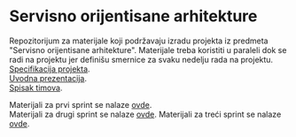 # Servisno orijentisane arhitekture

Repozitorijum za materijale koji podržavaju izradu projekta iz predmeta "Servisno orijentisane arhitekture". Materijale treba koristiti u paraleli dok se radi na projektu jer definišu smernice za svaku nedelju rada na projektu.  
<a href='https://docs.google.com/document/d/1S25LongXcWjNz4SIsnHw2aSvQPwRmKYo5iXhV8sSUAs/edit'>Specifikacija projekta</a>.  
<a href='https://docs.google.com/presentation/d/1UZya8ywAeOozDKeEDMFS3IOJMcELQUzK/edit?rtpof=true&sd=true'>Uvodna prezentacija</a>.  
<a href='https://docs.google.com/spreadsheets/d/1IaycFUKvHsfi4cF8KV3DRMlh1QAr0VFRNddiYw0kuZs/edit#gid=0'>Spisak timova</a>.    

Materijali za prvi sprint se nalaze <a href='https://github.com/lukaDoric/SOA/blob/main/S1/s1readme.md'>ovde</a>.  
Materijali za drugi sprint se nalaze <a href='https://github.com/lukaDoric/SOA/blob/main/S2/s2readme.md'>ovde</a>.
Materijali za treći sprint se nalaze <a href='https://github.com/lukaDoric/SOA/tree/main/S3'>ovde</a>.
